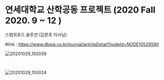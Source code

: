 # 연세대학교 산학공동 프로젝트 (2020 Fall 2020. 9 ~ 12 ) <br> 
스탭위포드 솔루션 (김문호 이사님) <br> 

#link : https://www.dbpia.co.kr/journal/articleDetail?nodeId=NODE10529590

![20201029_155039](https://user-images.githubusercontent.com/68101034/176654442-98f64b39-3898-4458-b0ce-5795620057a7.jpg)

<br>

![20201029_155024](https://user-images.githubusercontent.com/68101034/176654481-e3523825-74ae-42a8-842e-9dcd6c71b511.jpg)

